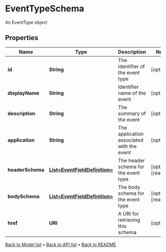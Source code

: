 

# EventTypeSchema

An EventType object

## Properties

| Name | Type | Description | Notes |
|------------ | ------------- | ------------- | -------------|
|**id** | **String** | The identifier of the event type |  [optional] |
|**displayName** | **String** | Identifier name of the event |  [optional] |
|**description** | **String** | The summary of the event |  [optional] |
|**application** | **String** | The application associated with the event |  [optional] |
|**headerSchema** | [**List&lt;EventFieldDefinition&gt;**](EventFieldDefinition.md) | The header schema for the event type |  [optional] [readonly] |
|**bodySchema** | [**List&lt;EventFieldDefinition&gt;**](EventFieldDefinition.md) | The body schema for the event type |  [optional] [readonly] |
|**href** | **URI** | A URI for retrieving this schema |  [optional] |



[Back to Model list](../README.md#documentation-for-models) &#8226; [Back to API list](../README.md#documentation-for-api-endpoints) &#8226; [Back to README](../README.md)


